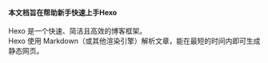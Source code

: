 
**本文档旨在帮助新手快速上手Hexo** <br/><br/>
Hexo 是一个快速、简洁且高效的博客框架。<br/>
Hexo 使用 Markdown（或其他渲染引擎）解析文章，能在最短的时间内即可生成静态网页。<br/>

